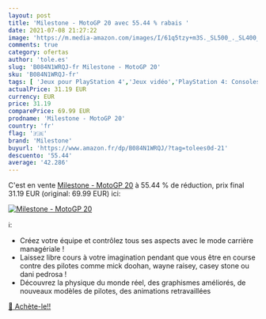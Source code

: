 ```yaml
---
layout: post
title: 'Milestone - MotoGP 20 avec 55.44 % rabais '
date: 2021-07-08 21:27:22
image: 'https://m.media-amazon.com/images/I/61q5tzy+m3S._SL500_._SL400_.jpg'
comments: true
category: ofertas
author: 'tole.es'
slug: 'B084N1WRQJ-fr Milestone - MotoGP 20'
sku: 'B084N1WRQJ-fr'
tags: [ 'Jeux pour PlayStation 4','Jeux vidéo','PlayStation 4: Consoles, jeux et accessoires','milestone', ]
actualPrice: 31.19 EUR
currency: EUR
price: 31.19
comparePrice: 69.99 EUR
prodname: 'Milestone - MotoGP 20'
country: 'fr'
flag: '🇫🇷'
brand: 'Milestone'
buyurl: 'https://www.amazon.fr/dp/B084N1WRQJ/?tag=tolees0d-21'
descuento: '55.44'
average: '42.286'
---
```


C'est en vente [Milestone - MotoGP 20](https://www.amazon.fr/dp/B084N1WRQJ/?tag=tolees0d-21)  à  55.44 % de réduction, prix final  31.19 EUR (original: 69.99 EUR) ici:

[![Milestone - MotoGP 20](https://m.media-amazon.com/images/I/61q5tzy+m3S._SL500_._SL400_.jpg)](https://www.amazon.fr/dp/B084N1WRQJ/?tag=tolees0d-21)

ℹ️:

- Créez votre équipe et contrôlez tous ses aspects avec le mode carrière managériale !
- Laissez libre cours à votre imagination pendant que vous être en course contre des pilotes comme mick doohan, wayne raisey, casey stone ou dani pedrosa !
- Découvrez la physique du monde réel, des graphismes améliorés, de nouveaux modèles de pilotes, des animations retravaillées

[🛒 Achète-le!!](https://www.amazon.fr/dp/B084N1WRQJ/?tag=tolees0d-21)
